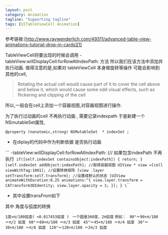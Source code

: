```yaml
---
layout: post
category: Animation
tagline: "Supporting tagline"
tags: [UITableViewCell Animation]
---
```


参考链接:[http://www.raywenderlich.com/49311/advanced-table-view-animations-tutorial-drop-in-cards][1]

TableViewCell将要出现的时候会调用
-tableView:willDisplayCell:forRowAtIndexPath: 方法
所以我们在该方法中添加并执行动画.
值得注意的是,如果对 tableViewCell 本身做旋转等操作 可能会影响到其他的cell,

> Rotating the actual cell would cause part of it to cover the cell above and below it, which would cause some odd visual effects, such as flickering and clipping of the cell


所以,一般会在cell上添加一个容器视图,对容器视图进行操作.

为了执行过动画的cell 不再执行动画 , 需要记录indexpath 于是新建一个NSmutableSet属性,

	@property (nonatomic,strong) NSMutableSet  * indexSet ;


* 在diplay的代码中作为判断依据 是否执行动画

\`\`\`
	-tableView:willDisplayCell:forRowAtIndexPath:
	    {// 如果包含indexPath 不再执行`
	    if([self.indexSet containsObject:indexPath])
	    {
	    return;
	    }
	    [self.indexSet addObject:indexPath];
	    //取得容器视图
	    UIView * view =[cell viewWithTag:1001];
	    //设置转换矩阵
	    [view .layer setTransform:self.transform];
	    //设置成默认的状态
	    [UIView animateWithDuration:0.25 animations:^{
	    view.layer.transform = CATransform3DIdentity;
	    view.layer.opacity = 1;
	    }];
	    }
\`\`\`

* 其中设置transFrom如下


其中 角度与弧度的转换

`1度=π/180弧度( ≈0.017453弧度 ) `
`一个圆是360度，2π弧度`
`例如： `
`90°＝90×π/180 ＝π/2 弧度 `
`60°＝60×π/180 ＝π/3 弧度 `
`45°＝45×π/180 ＝π/4 弧度 `
`30°＝30×π/180 ＝π/6 弧度 `
`120°＝120×π/180 ＝2π/3 弧度`

[1]:	http://www.raywenderlich.com/49311/advanced-table-view-animations-tutorial-drop-in-cards